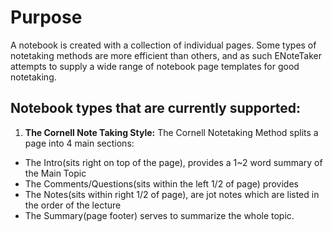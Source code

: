 # Purpose
A notebook is created with a collection of individual pages. Some types of notetaking methods are more efficient than others,
and as such ENoteTaker attempts to supply a wide range of notebook page templates for good notetaking.

## Notebook types that are currently supported:
1. **The Cornell Note Taking Style:**
  The Cornell Notetaking Method splits a page into 4 main sections:
  * The Intro(sits right on top of the page), provides a 1~2 word summary of the Main Topic
  * The Comments/Questions(sits within the left 1/2 of page) provides
  * The Notes(sits within right 1/2 of page), are jot notes which are listed in the order of the lecture
  * The Summary(page footer) serves to summarize the whole topic.

